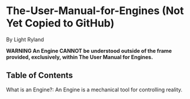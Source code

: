 # The-User-Manual-for-Engines (Not Yet Copied to GitHub)
By Light Ryland

**WARNING 
An Engine CANNOT be understood outside of the frame provided, exclusively, within The User Manual for Engines.** 

Table of Contents
--








What is an Engine?: An Engine is a mechanical tool for controlling reality.

